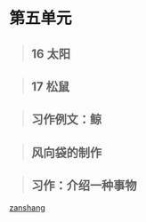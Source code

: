 # 第五单元

<Ebook grade="xxyw5a" :pages="65" :paged="65" ></Ebook> 


> ## 16 太阳

<Ebook grade="xxyw5a" :pages="66" :paged="67" ></Ebook> 


> ## 17 松鼠

<Ebook grade="xxyw5a" :pages="68" :paged="70" ></Ebook> 


> ## 习作例文：鲸

<Ebook grade="xxyw5a" :pages="71" :paged="72" ></Ebook> 


> ## 风向袋的制作

<Ebook grade="xxyw5a" :pages="73" :paged="73" ></Ebook> 


> ## 习作：介绍一种事物

<Ebook grade="xxyw5a" :pages="74" :paged="74" ></Ebook> 


[zanshang](../res/zanshang.md ':include')
